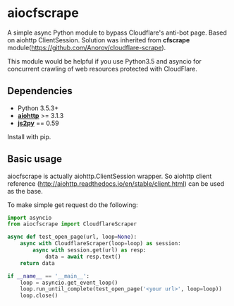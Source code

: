 # aiocfscrape
A simple async Python module to bypass Cloudflare\'s anti-bot page. Based on aiohttp ClientSession. Solution was inherited from **cfscrape** module(https://github.com/Anorov/cloudflare-scrape).

This module would be helpful if you use Python3.5 and asyncio for concurrent crawling of web resources protected with CloudFlare.

## Dependencies

* Python 3.5.3+
* **[aiohttp](https://pypi.python.org/pypi/aiohttp)** >= 3.1.3
* **[js2py](https://pypi.python.org/pypi/Js2Py)** == 0.59

Install with pip.

## Basic usage
aiocfscrape is actually aiohttp.ClientSession wrapper. So aiohttp client reference (http://aiohttp.readthedocs.io/en/stable/client.html) can be used as the base.

To make simple get request do the following:

```python
import asyncio
from aiocfscrape import CloudflareScraper

async def test_open_page(url, loop=None):
    async with CloudflareScraper(loop=loop) as session:
        async with session.get(url) as resp:
            data = await resp.text()
    return data

if __name__ == '__main__':
    loop = asyncio.get_event_loop()
    loop.run_until_complete(test_open_page('<your url>', loop=loop))
    loop.close()
```

